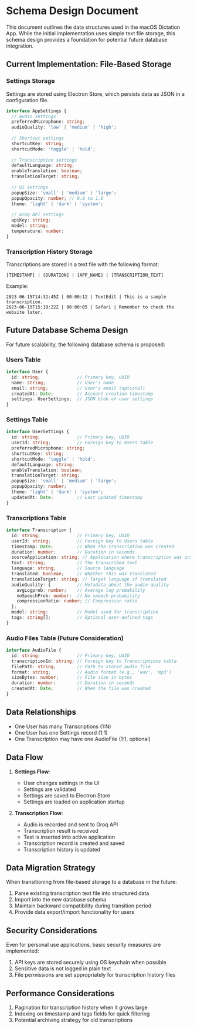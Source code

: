 # Schema Design Document

This document outlines the data structures used in the macOS Dictation App. While the initial implementation uses simple text file storage, this schema design provides a foundation for potential future database integration.

## Current Implementation: File-Based Storage

### Settings Storage

Settings are stored using Electron Store, which persists data as JSON in a configuration file.

```typescript
interface AppSettings {
  // Audio settings
  preferredMicrophone: string;
  audioQuality: 'low' | 'medium' | 'high';
  
  // Shortcut settings
  shortcutKey: string;
  shortcutMode: 'toggle' | 'hold';
  
  // Transcription settings
  defaultLanguage: string;
  enableTranslation: boolean;
  translationTarget: string;
  
  // UI settings
  popupSize: 'small' | 'medium' | 'large';
  popupOpacity: number; // 0.0 to 1.0
  theme: 'light' | 'dark' | 'system';
  
  // Groq API settings
  apiKey: string;
  model: string;
  temperature: number;
}
```

### Transcription History Storage

Transcriptions are stored in a text file with the following format:

```
[TIMESTAMP] | [DURATION] | [APP_NAME] | [TRANSCRIPTION_TEXT]
```

Example:
```
2023-06-15T14:32:45Z | 00:00:12 | TextEdit | This is a sample transcription.
2023-06-15T15:10:22Z | 00:00:05 | Safari | Remember to check the website later.
```

## Future Database Schema Design

For future scalability, the following database schema is proposed:

### Users Table

```typescript
interface User {
  id: string;              // Primary key, UUID
  name: string;            // User's name
  email: string;           // User's email (optional)
  createdAt: Date;         // Account creation timestamp
  settings: UserSettings;  // JSON blob of user settings
}
```

### Settings Table

```typescript
interface UserSettings {
  id: string;              // Primary key, UUID
  userId: string;          // Foreign key to Users table
  preferredMicrophone: string;
  shortcutKey: string;
  shortcutMode: 'toggle' | 'hold';
  defaultLanguage: string;
  enableTranslation: boolean;
  translationTarget: string;
  popupSize: 'small' | 'medium' | 'large';
  popupOpacity: number;
  theme: 'light' | 'dark' | 'system';
  updatedAt: Date;         // Last updated timestamp
}
```

### Transcriptions Table

```typescript
interface Transcription {
  id: string;              // Primary key, UUID
  userId: string;          // Foreign key to Users table
  timestamp: Date;         // When the transcription was created
  duration: number;        // Duration in seconds
  sourceApplication: string; // Application where transcription was inserted
  text: string;            // The transcribed text
  language: string;        // Source language
  translated: boolean;     // Whether this was translated
  translationTarget: string; // Target language if translated
  audioQuality: {          // Metadata about the audio quality
    avgLogprob: number;    // Average log probability
    noSpeechProb: number;  // No speech probability
    compressionRatio: number; // Compression ratio
  };
  model: string;           // Model used for transcription
  tags: string[];          // Optional user-defined tags
}
```

### Audio Files Table (Future Consideration)

```typescript
interface AudioFile {
  id: string;              // Primary key, UUID
  transcriptionId: string; // Foreign key to Transcriptions table
  filePath: string;        // Path to stored audio file
  format: string;          // Audio format (e.g., 'wav', 'mp3')
  sizeBytes: number;       // File size in bytes
  duration: number;        // Duration in seconds
  createdAt: Date;         // When the file was created
}
```

## Data Relationships

- One User has many Transcriptions (1:N)
- One User has one Settings record (1:1)
- One Transcription may have one AudioFile (1:1, optional)

## Data Flow

1. **Settings Flow**:
   - User changes settings in the UI
   - Settings are validated
   - Settings are saved to Electron Store
   - Settings are loaded on application startup

2. **Transcription Flow**:
   - Audio is recorded and sent to Groq API
   - Transcription result is received
   - Text is inserted into active application
   - Transcription record is created and saved
   - Transcription history is updated

## Data Migration Strategy

When transitioning from file-based storage to a database in the future:

1. Parse existing transcription text file into structured data
2. Import into the new database schema
3. Maintain backward compatibility during transition period
4. Provide data export/import functionality for users

## Security Considerations

Even for personal use applications, basic security measures are implemented:

1. API keys are stored securely using OS keychain when possible
2. Sensitive data is not logged in plain text
3. File permissions are set appropriately for transcription history files

## Performance Considerations

1. Pagination for transcription history when it grows large
2. Indexing on timestamp and tags fields for quick filtering
3. Potential archiving strategy for old transcriptions 